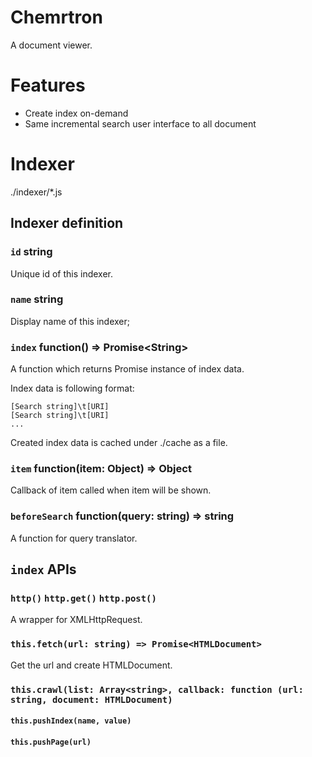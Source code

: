 Chemrtron
=========

A document viewer.


Features
========

 * Create index on-demand
 * Same incremental search user interface to all document


Indexer
======

./indexer/*.js


## Indexer definition


### `id` string

Unique id of this indexer.

### `name` string

Display name of this indexer;


### `index` function() => Promise&lt;String&gt;

A function which returns Promise instance of index data.

Index data is following format:

	[Search string]\t[URI]
	[Search string]\t[URI]
	...

Created index data is cached under ./cache as a file.

### `item` function(item: Object) => Object

Callback of item called when item will be shown.

### `beforeSearch` function(query: string) => string

A function for query translator.


## `index` APIs

### `http()` `http.get()` `http.post()`

A wrapper for XMLHttpRequest.

### `this.fetch(url: string) => Promise<HTMLDocument>`

Get the url and create HTMLDocument.

### `this.crawl(list: Array<string>, callback: function (url: string, document: HTMLDocument)`

#### `this.pushIndex(name, value)`

#### `this.pushPage(url)`

